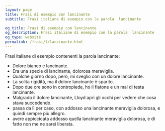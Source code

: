 ```yaml
---
layout: page
title: Frasi di esempio con lancinante 
subtitle: Frasi italiane di esempio con la parola  lancinante

og_title: Frasi di esempio con lancinante 
og_description: Frasi italiane di esempio con la parola  lancinante
og_type: website
permalink: /frasi/l/lancinante.html
---
```


Frasi italiane di esempio contenenti la parola lancinante:


- Dolore bianco e lancinante.
- Era una specie di lancinante, dolorosa meraviglia.
- Qualche giorno dopo, però, mi sveglio con un dolore lancinante.
- La solita rigidità, ma il dolore lancinante è sparito.
- Dopo due ore sono in contropiede, ho il fiatone e un mal di testa lancinante.
- Malgrado il dolore lancinante, Lloyd aprì gli occhi per vedere che cosa stava succedendo.
- passa da lì per caso, con addosso una lancinante meraviglia dolorosa, e quindi sempre più allegro.
- avere appiccicata addosso quella lancinante meraviglia dolorosa, e di fatto non me ne sarei liberata.
